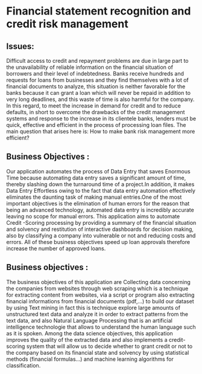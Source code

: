 # Financial statement recognition and credit risk management



## Issues:
Difficult access to credit and repayment problems are due in large part to the unavailability of reliable information on the financial 
situation of borrowers and their level of indebtedness.
Banks receive hundreds and requests for loans from businesses and they find themselves with a lot of financial documents to analyze, 
this situation is neither favorable for the banks because it can grant a loan which will never be repaid in addition to very long deadlines, 
and this waste of time is also harmful for the company.
 In this regard, to meet the increase in demand for credit and to reduce defaults, in short to overcome the drawbacks of the credit management 
 systems and response to the increase in its clientele banks, lenders must be quick, effective and efficient in the process of processing loan files. 
 The main question that arises here is:
How to make bank risk management more efficient?

## Business Objectives : 
Our application automates the process of Data Entry that saves Enormous Time because automating data entry saves a significant amount of time, thereby 
slashing down the turnaround time of a project.In addition, it makes Data Entry Effortless owing to the fact that data entry automation effectively eliminates 
the daunting task of making manual entries.One of the most important objectives is the elimination of human errors for the reason that being an advanced technology, 
automated data entry is incredibly accurate leaving no scope for manual errors.
This application aims to automate Credit -Scoring processing by providing a summary of the financial situation and solvency and restitution of interactive dashboards 
for decision making, also by classifying a company into vulnerable or not and reducing costs and errors. 
All of these business objectives speed up loan approvals therefore increase the number of approved loans.

## Business objectives :
The business objectives of this application are Collecting data concerning the companies from websites through web scraping which is a technique for extracting content 
from websites, via a script or program also extracting financial informations from financial documents (pdf,...) 
to build our dataset by using Text mining in fact this is technique explore large amounts of unstructured text data and analyze it in order to extract patterns from the 
text data, and also Natural Language Processing that is an artificial intelligence technologie that allows to understand the human language such as it is spoken.
Among the data science objectives, this application improves the quality of the extracted data and also implements a credit-scoring system that will allow us to decide 
whether to grant credit or not to the company based on its financial state and solvency by using statistical methods (financial formulas...) and machine learning algorithms 
for classification.
